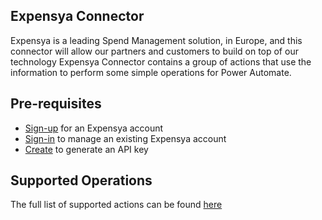 ﻿

## Expensya Connector
Expensya is a leading Spend Management solution, in Europe, and this connector will allow our partners and customers to build on top of our technology
Expensya Connector contains a group of actions that use the information to perform some simple operations for Power Automate.



## Pre-requisites

- [Sign-up](https://app.expensya.com/Portal/#/Signup?lang=en) for an Expensya account
- [Sign-in](https://app.expensya.com/Portal/#/Login?lang=en) to manage an existing Expensya account
- [Create](https://app.expensya.com/Portal/#/Admin/Integrations) to generate an API key



## Supported Operations

The full list of supported actions can be found [here](https://help.expensya.com/l/en/article/rzm63doi7u-how-to-use-expensya-s-public-apis)

